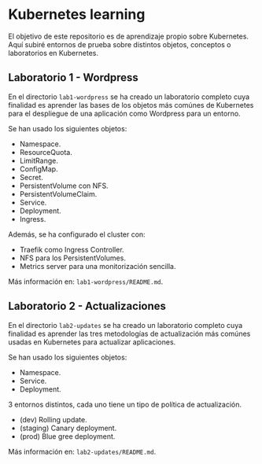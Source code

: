# Kubernetes learning

El objetivo de este repositorio es de aprendizaje propio sobre Kubernetes. Aquí subiré entornos de prueba sobre distintos objetos, conceptos o laboratorios en Kubernetes.

## Laboratorio 1 - Wordpress

En el directorio `lab1-wordpress` se ha creado un laboratorio completo cuya finalidad es aprender las bases de los objetos más comúnes de Kubernetes para el despliegue de una aplicación como Wordpress para un entorno.

Se han usado los siguientes objetos:

* Namespace.
* ResourceQuota.
* LimitRange.
* ConfigMap.
* Secret.
* PersistentVolume con NFS.
* PersistentVolumeClaim.
* Service.
* Deployment.
* Ingress.

Además, se ha configurado el cluster con:

* Traefik como Ingress Controller.
* NFS para los PersistentVolumes.
* Metrics server para una monitorización sencilla.

Más información en: `lab1-wordpress/README.md`.


## Laboratorio 2 - Actualizaciones

En el directorio `lab2-updates` se ha creado un laboratorio completo cuya finalidad es aprender las tres metodologías de actualización más comúnes usadas en Kubernetes para actualizar aplicaciones.

Se han usado los siguientes objetos:

* Namespace.
* Service.
* Deployment.

3 entornos distintos, cada uno tiene un tipo de política de actualización.

* (dev) Rolling update.
* (staging) Canary deployment.
* (prod) Blue gree deployment.

Más información en: `lab2-updates/README.md`.
